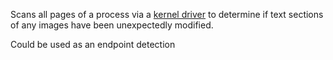Scans all pages of a process via a [kernel driver](https://github.com/w451/PatchDetectKMProd/) to determine if text sections of any images have been unexpectedly modified.

Could be used as an endpoint detection

